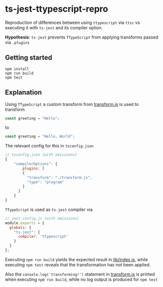 # ts-jest-ttypescript-repro

Reproduction of differences between using `ttypescript` via `ttsc`
vs executing it with `ts-jest` and its compiler option.

**Hypothesis**: `ts-jest` prevents `TTypeScript` from applying transforms
passed via `.plugins`

## Getting started

```
npm install
npm run build
npm test
```

## Explanation

Using `TTypeScript` a custom transform from [transform.js](./transform.js) is used to
transform

```ts
const greeting = "Hello";
```

to

```ts
const greeting = "Hello, World";
```

The relevant config for this in `tsconfig.json`

```js
// tsconfig.json (with omissions)
{
    "compilerOptions": {
        plugins: [
        {
          "transform": "./transform.js",
          "type": "program"
        }
      ]
    }
}
```

`TTypeScript` is used as `ts-jest` compiler via

```js
// jest.config.js (with omissions)
module.exports = {
  globals: {
    "ts-jest": {
      compiler: 'ttypescript'
    }
  }
};

```

Executing `npm run build` yields the expected result in [lib/index.js](./lib/index.js),
while executing `npm test` reveals that the transformation has not been applied.

Also the `console.log('transforming!')` statement in [transform.js](./transform.js) is printed when
executing `npm run build`, while no log output is produced for `npm test`